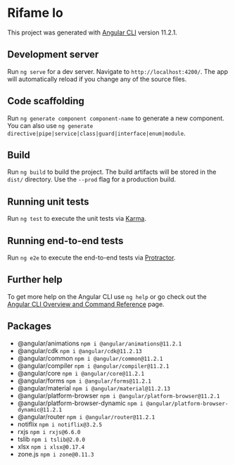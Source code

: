 # Rifame Io

This project was generated with [Angular CLI](https://github.com/angular/angular-cli) version 11.2.1.

## Development server

Run `ng serve` for a dev server. Navigate to `http://localhost:4200/`. The app will automatically reload if you change any of the source files.

## Code scaffolding

Run `ng generate component component-name` to generate a new component. You can also use `ng generate directive|pipe|service|class|guard|interface|enum|module`.

## Build

Run `ng build` to build the project. The build artifacts will be stored in the `dist/` directory. Use the `--prod` flag for a production build.

## Running unit tests

Run `ng test` to execute the unit tests via [Karma](https://karma-runner.github.io).

## Running end-to-end tests

Run `ng e2e` to execute the end-to-end tests via [Protractor](http://www.protractortest.org/).

## Further help

To get more help on the Angular CLI use `ng help` or go check out the [Angular CLI Overview and Command Reference](https://angular.io/cli) page.

## Packages

- @angular/animations `npm i @angular/animations@11.2.1`
- @angular/cdk `npm i @angular/cdk@11.2.13`
- @angular/common `npm i @angular/common@11.2.1`
- @angular/compiler `npm i @angular/compiler@11.2.1`
- @angular/core `npm i @angular/core@11.2.1`
- @angular/forms `npm i @angular/forms@11.2.1`
- @angular/material `npm i @angular/material@11.2.13`
- @angular/platform-browser `npm i @angular/platform-browser@11.2.1`
- @angular/platform-browser-dynamic `npm i @angular/platform-browser-dynamic@11.2.1`
- @angular/router `npm i @angular/router@11.2.1`
- notiflix `npm i notiflix@3.2.5`
- rxjs `npm i rxjs@6.6.0`
- tslib `npm i tslib@2.0.0`
- xlsx `npm i xlsx@0.17.4`
- zone.js `npm i zone@0.11.3`
